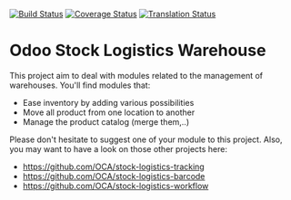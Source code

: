 [![Build Status](https://travis-ci.org/OCA/stock-logistics-warehouse.svg?branch=11.0)](https://travis-ci.org/OCA/stock-logistics-warehouse)
[![Coverage Status](https://img.shields.io/coveralls/OCA/stock-logistics-warehouse/badge.png?branch=11.0)](https://coveralls.io/r/OCA/stock-logistics-warehouse?branch=11.0)
[![Translation Status](https://translation.odoo-community.org/widgets/stock-logistics-warehouse-11-0/-/svg-badge.svg)](https://translation.odoo-community.org/engage/stock-logistics-warehouse-11-0/?utm_source=widget)

Odoo Stock Logistics Warehouse
==============================


This project aim to deal with modules related to the management of warehouses. You'll find modules that:

 - Ease inventory by adding various possibilities
 - Move all product from one location to another
 - Manage the product catalog (merge them,..)

Please don't hesitate to suggest one of your module to this project. Also, you may want to have a look on those other projects here:

 - https://github.com/OCA/stock-logistics-tracking
 - https://github.com/OCA/stock-logistics-barcode
 - https://github.com/OCA/stock-logistics-workflow


